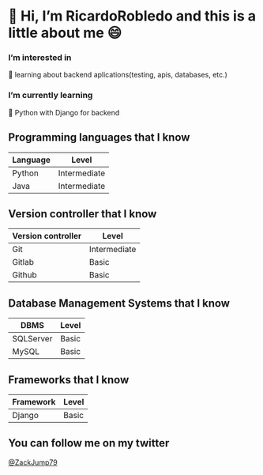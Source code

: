 # 👋 Hi, I’m RicardoRobledo and this is a little about me :smile:

### I’m interested in
:book: learning about backend aplications(testing, apis, databases, etc.)

### I’m currently learning
:snake: Python with Django for backend

## Programming languages that I know
| Language      |     Level     |
| ------------- | ------------- |
|    Python     | Intermediate  |
|     Java      | Intermediate  |

## Version controller that I know
| Version controller     |     Level     |
| ------------- | ------------- |
|     Git       | Intermediate  |
|    Gitlab     |     Basic     |
|    Github     |     Basic     |

## Database Management Systems that I know
| DBMS     |     Level     |
| ------------- | ------------- |
|   SQLServer   |     Basic     |
|    MySQL      |     Basic     |

## Frameworks that I know
| Framework      |     Level     |
| ------------- | ------------- |
|   Django      |     Basic     |

## You can follow me on my twitter
[@ZackJump79](https://twitter.com/Zackjump79)

<!---
RicardoRobledo/RicardoRobledo is a ✨ special ✨ repository because its `README.md` (this file) appears on your GitHub profile.
You can click the Preview link to take a look at your changes.
--->
